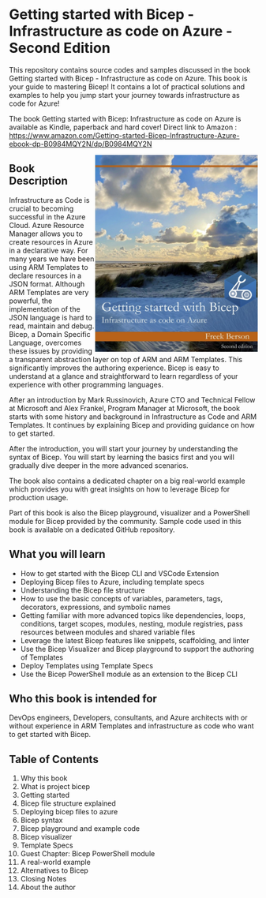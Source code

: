 #  Getting started with Bicep - Infrastructure as code on Azure - Second Edition
This repository contains source codes and samples discussed in the book Getting started with Bicep - Infrastructure as code on Azure. This book is your guide to mastering Bicep! It contains a lot of practical solutions and examples to help you jump start your journey towards infrastructure as code for Azure!

The book Getting started with Bicep: Infrastructure as code on Azure is available as Kindle, paperback and hard cover!
Direct link to Amazon : https://www.amazon.com/Getting-started-Bicep-Infrastructure-Azure-ebook-dp-B0984MQY2N/dp/B0984MQY2N

<img align="right" src="https://github.com/fberson/Getting-started-with-Bicep-Infrastructure-as-code-on-Azure/blob/main/cover.jpg" height=400>

## Book Description
Infrastructure as Code is crucial to becoming successful in the Azure Cloud. Azure Resource Manager allows you to create resources in Azure in a declarative way. For many years we have been using ARM Templates to declare resources in a JSON format. Although ARM Templates are very powerful, the implementation of the JSON language is hard to read, maintain and debug. Bicep, a Domain Specific Language, overcomes these issues by providing a transparent abstraction layer on top of ARM and ARM Templates. This significantly improves the authoring experience. Bicep is easy to understand at a glance and straightforward to learn regardless of your experience with other programming languages.

After an introduction by Mark Russinovich, Azure CTO and Technical Fellow at Microsoft and Alex Frankel, Program Manager at Microsoft, the book starts with some history and background in Infrastructure as Code and ARM Templates. It continues by explaining Bicep and providing guidance on how to get started.

After the introduction, you will start your journey by understanding the syntax of Bicep. You will start by learning the basics first and you will gradually dive deeper in the more advanced scenarios.

The book also contains a dedicated chapter on a big real-world example which provides you with great insights on how to leverage Bicep for production usage.

Part of this book is also the Bicep playground, visualizer and a PowerShell module for Bicep provided by the community. Sample code used in this book is available on a dedicated GitHub repository.

## What you will learn
-	How to get started with the Bicep CLI and VSCode Extension
-	Deploying Bicep files to Azure, including template specs
-	Understanding the Bicep file structure
-	How to use the basic concepts of variables, parameters, tags, decorators, expressions, and symbolic names
-	Getting familiar with more advanced topics like dependencies, loops, conditions, target scopes, modules, nesting, module registries, pass resources between modules and shared variable files
-	Leverage the latest Bicep features like snippets, scaffolding, and linter
-	Use the Bicep Visualizer and Bicep playground to support the authoring of Templates
-	Deploy Templates using Template Specs
-	Use the Bicep PowerShell module as an extension to the Bicep CLI

## Who this book is intended for
DevOps engineers, Developers, consultants, and Azure architects with or without experience in ARM Templates and infrastructure as code who want to get started with Bicep.

## Table of Contents
1.	Why this book
2.	What is project bicep
3.	Getting started
4.	Bicep file structure explained
5.	Deploying bicep files to azure
6.	Bicep syntax
7.	Bicep playground and example code
8.	Bicep visualizer
9.	Template Specs
10.	 Guest Chapter: Bicep PowerShell module
11.	 A real-world example
12.	 Alternatives to Bicep
13.	 Closing Notes
14.	 About the author
